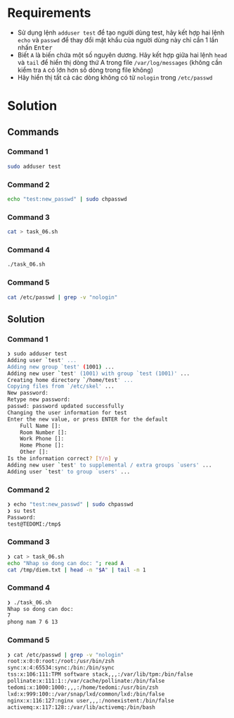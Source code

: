 # Requirements

- Sử dụng lệnh  `adduser test`  để tạo người dùng test, hãy kết hợp hai lệnh `echo` và `passwd` để thay đổi mật khẩu của người dùng này chỉ cần 1 lần nhấn <kbd>Enter</kbd>
- Biết `A` là biến chứa một số nguyên dương. Hãy kết hợp giữa hai lệnh `head` và `tail` để hiển thị dòng thứ A trong file `/var/log/messages` (không cần kiểm tra `A` có lớn hơn số dòng trong file không)
- Hãy hiển thị tất cả các dòng không có từ `nologin` trong `/etc/passwd`

# Solution

## Commands

### Command 1

```sh
sudo adduser test
```

### Command 2

```sh
echo "test:new_passwd" | sudo chpasswd
```

### Command 3

```sh
cat > task_06.sh
```

### Command 4

```sh
./task_06.sh
```

### Command 5

```sh
cat /etc/passwd | grep -v "nologin"
```

## Solution

### Command 1

```sh
❯ sudo adduser test
Adding user `test' ...
Adding new group `test' (1001) ...
Adding new user `test' (1001) with group `test (1001)' ...
Creating home directory `/home/test' ...
Copying files from `/etc/skel' ...
New password: 
Retype new password: 
passwd: password updated successfully
Changing the user information for test
Enter the new value, or press ENTER for the default
	Full Name []: 
	Room Number []: 
	Work Phone []: 
	Home Phone []: 
	Other []: 
Is the information correct? [Y/n] y
Adding new user `test' to supplemental / extra groups `users' ...
Adding user `test' to group `users' ...
```

### Command 2

```sh
❯ echo "test:new_passwd" | sudo chpasswd
❯ su test
Password: 
test@TEDOMI:/tmp$
```

### Command 3

```sh
❯ cat > task_06.sh
echo "Nhap so dong can doc: "; read A
cat /tmp/diem.txt | head -n "$A" | tail -n 1
```

### Command 4

```sh
❯ ./task_06.sh
Nhap so dong can doc: 
7
phong nam 7 6 13
```

### Command 5

```sh
❯ cat /etc/passwd | grep -v "nologin"
root:x:0:0:root:/root:/usr/bin/zsh
sync:x:4:65534:sync:/bin:/bin/sync
tss:x:106:111:TPM software stack,,,:/var/lib/tpm:/bin/false
pollinate:x:111:1::/var/cache/pollinate:/bin/false
tedomi:x:1000:1000:,,,:/home/tedomi:/usr/bin/zsh
lxd:x:999:100::/var/snap/lxd/common/lxd:/bin/false
nginx:x:116:127:nginx user,,,:/nonexistent:/bin/false
activemq:x:117:128::/var/lib/activemq:/bin/bash
```